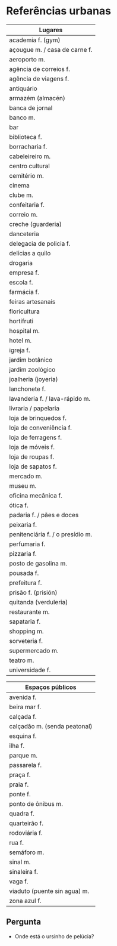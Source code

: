 # Referências urbanas

| Lugares |
| -- |
| academia f. (gym) |
| açougue m.  / casa de carne f. |
| aeroporto m. |
| agência de correios f. |
| agência de viagens f. |
| antiquário |
| armazém (almacén) |
| banca de jornal |
| banco m. |
| bar |
| biblioteca f. |
| borracharia f. |
| cabeleireiro m. |
| centro cultural |
| cemitério m. |
| cinema |
| clube m. |
| confeitaria f. |
| correio m. |
| creche (guarderia) |
| danceteria |
| delegacia de policia f.  |
| delícias a quilo |
| drogaria |
| empresa f. |
| escola f. |
| farmácia f. |
| feiras artesanais |
| floricultura |
| hortifruti |
| hospital m. |
| hotel m. |
| igreja f. |
| jardim botânico |
| jardim zoológico |
| joalheria (joyeria) |
| lanchonete f. |
| lavanderia f. / lava-rápido m. |
| livraria / papelaria |
| loja de brinquedos f. |
| loja de conveniência f. |
| loja de ferragens f. |
| loja de móveis f. |
| loja de roupas f. |
| loja de sapatos f. |
| mercado m. |
| museu m. |
| oficina mecânica f. |
| ótica f. |
| padaria f. / pães e doces |
| peixaria f. |
| penitenciária f. / o presídio m. |
| perfumaria f. |
| pizzaria f. |
| posto de gasolina m.  |
| pousada f. |
| prefeitura f. |
| prisão f. (prisión) |
| quitanda (verduleria) |
| restaurante m. |
| sapataria f. |
| shopping m. |
| sorveteria f. |
| supermercado m. |
| teatro m. |
| universidade f. |

| Espaços públicos |
| -- |
| avenida f. |
| beira mar f. |
| calçada f. |
| calçadão  m. (senda peatonal) |
| esquina f. |
| ilha f. |
| parque m. |
| passarela f. |
| praça f. |
| praia f. |
| ponte f. |
| ponto de ônibus m. |
| quadra f. |
| quarteirão f. |
| rodoviária f. |
| rua f. |
| semáforo m. |
| sinal  m. |
| sinaleira f. |
| vaga f.  |
| viaduto (puente sin agua) m. |
| zona azul f. |

## Pergunta

* Onde está o ursinho de pelúcia?

